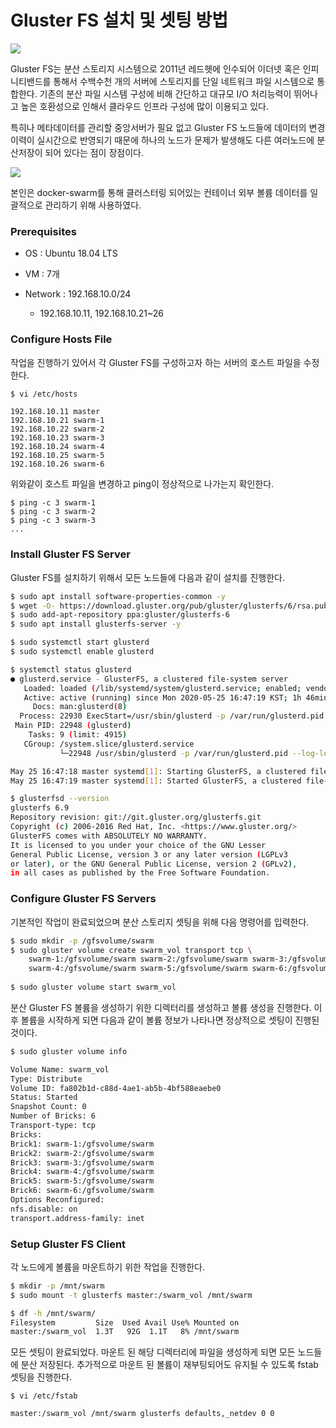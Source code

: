 # Gluster FS 설치 및 셋팅 방법



![](https://www.gluster.org/wp-content/uploads/2016/03/gluster-ant.png)



 Gluster FS는 분산 스토리지 시스템으로 2011년 레드헷에 인수되어 이더넷 혹은 인피니티밴드를 통해서 수백수천 개의 서버에 스토리지를 단일 네트워크 파일 시스템으로 통합한다. 기존의 분산 파일 시스템 구성에 비해 간단하고 대규모 I/O 처리능력이 뛰어나고 높은 호환성으로 인해서 클라우드 인프라 구성에 많이 이용되고 있다. 

 특히나 메타데이터를 관리할 중앙서버가 필요 없고 Gluster FS 노드들에 데이터의 변경 이력이 실시간으로 반영되기 때문에 하나의 노드가 문제가 발생해도 다른 여러노드에 분산저장이 되어 있다는 점이 장점이다. 

![](https://www.researchgate.net/profile/Kyar_Aye/publication/283644051/figure/fig13/AS:613545414758401@1523292034143/Gluster-File-System-Architecture.png)

 본인은 docker-swarm를 통해 클러스터링 되어있는 컨테이너 외부 볼륨 데이터를 일괄적으로 관리하기 위해 사용하였다. 



### Prerequisites 

* OS : Ubuntu 18.04 LTS

* VM : 7개

* Network : 192.168.10.0/24 

  * 192.168.10.11, 192.168.10.21~26

  

### Configure Hosts File

 작업을 진행하기 있어서 각 Gluster FS를 구성하고자 하는 서버의 호스트 파일을 수정한다. 

```bash
$ vi /etc/hosts
```

```shell
192.168.10.11 master
192.168.10.21 swarm-1
192.168.10.22 swarm-2
192.168.10.23 swarm-3
192.168.10.24 swarm-4
192.168.10.25 swarm-5
192.168.10.26 swarm-6
```

 위와같이 호스트 파일을 변경하고 ping이 정상적으로 나가는지 확인한다. 

```shell
$ ping -c 3 swarm-1
$ ping -c 3 swarm-2
$ ping -c 3 swarm-3
...
```



### Install Gluster FS Server

 Gluster FS를 설치하기 위해서 모든 노드들에 다음과 같이 설치를 진행한다. 

```bash
$ sudo apt install software-properties-common -y
$ wget -O- https://download.gluster.org/pub/gluster/glusterfs/6/rsa.pub | apt-key add -
$ sudo add-apt-repository ppa:gluster/glusterfs-6
$ sudo apt install glusterfs-server -y

$ sudo systemctl start glusterd
$ sudo systemctl enable glusterd
```

```bash
$ systemctl status glusterd
● glusterd.service - GlusterFS, a clustered file-system server
   Loaded: loaded (/lib/systemd/system/glusterd.service; enabled; vendor preset:
   Active: active (running) since Mon 2020-05-25 16:47:19 KST; 1h 46min ago
     Docs: man:glusterd(8)
  Process: 22930 ExecStart=/usr/sbin/glusterd -p /var/run/glusterd.pid --log-lev
 Main PID: 22948 (glusterd)
    Tasks: 9 (limit: 4915)
   CGroup: /system.slice/glusterd.service
           └─22948 /usr/sbin/glusterd -p /var/run/glusterd.pid --log-level INFO

May 25 16:47:18 master systemd[1]: Starting GlusterFS, a clustered file-system
May 25 16:47:19 master systemd[1]: Started GlusterFS, a clustered file-system

$ glusterfsd --version
glusterfs 6.9
Repository revision: git://git.gluster.org/glusterfs.git
Copyright (c) 2006-2016 Red Hat, Inc. <https://www.gluster.org/>
GlusterFS comes with ABSOLUTELY NO WARRANTY.
It is licensed to you under your choice of the GNU Lesser
General Public License, version 3 or any later version (LGPLv3
or later), or the GNU General Public License, version 2 (GPLv2),
in all cases as published by the Free Software Foundation.
```

 

### Configure Gluster FS Servers

 기본적인 작업이 완료되었으며 분산 스토리지 셋팅을 위해 다음 명령어를 입력한다. 

```bash
$ sudo mkdir -p /gfsvolume/swarm
$ sudo gluster volume create swarm_vol transport tcp \
	swarm-1:/gfsvolume/swarm swarm-2:/gfsvolume/swarm swarm-3:/gfsvolume/swarm \
	swarm-4:/gfsvolume/swarm swarm-5:/gfsvolume/swarm swarm-6:/gfsvolume/swarm force
	
$ sudo gluster volume start swarm_vol
```

 분산  Gluster FS 볼륨을 생성하기 위한 디렉터리를 생성하고 볼륨 생성을 진행한다. 이후 볼륨을 시작하게 되면 다음과 같이 볼륨 정보가 나타나면 정상적으로 셋팅이 진행된 것이다. 

```bash
$ sudo gluster volume info

Volume Name: swarm_vol
Type: Distribute
Volume ID: fa802b1d-c88d-4ae1-ab5b-4bf588eaebe0
Status: Started
Snapshot Count: 0
Number of Bricks: 6
Transport-type: tcp
Bricks:
Brick1: swarm-1:/gfsvolume/swarm
Brick2: swarm-2:/gfsvolume/swarm
Brick3: swarm-3:/gfsvolume/swarm
Brick4: swarm-4:/gfsvolume/swarm
Brick5: swarm-5:/gfsvolume/swarm
Brick6: swarm-6:/gfsvolume/swarm
Options Reconfigured:
nfs.disable: on
transport.address-family: inet
```



### Setup Gluster FS Client

 각 노드에게 볼륨을 마운트하기 위한 작업을 진행한다. 

```bash
$ mkdir -p /mnt/swarm
$ sudo mount -t glusterfs master:/swarm_vol /mnt/swarm
```

```bash
$ df -h /mnt/swarm/
Filesystem         Size  Used Avail Use% Mounted on
master:/swarm_vol  1.3T   92G  1.1T   8% /mnt/swarm
```

 모든 셋팅이 완료되었다. 마운트 된 해당 디렉터리에 파일을 생성하게 되면 모든 노드들에 분산 저장된다. 추가적으로 마운트 된 볼륨이 재부팅되어도 유지될 수 있도록 fstab 셋팅을 진행한다.

```shell
$ vi /etc/fstab

master:/swarm_vol /mnt/swarm glusterfs defaults,_netdev 0 0
```































